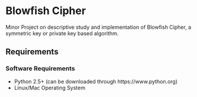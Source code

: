 # Blowfish Cipher
Minor Project on descriptive study and implementation of Blowfish Cipher, a symmetric key or private key based algorithm.

<h2>Requirements</h2>

<H3>Software Requirements</H3>
<ul>
    <li> Python 2.5+ (can be downloaded through https://www.python.org)
    <li> Linux/Mac Operating System
</ul>
